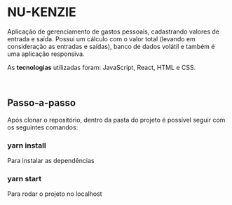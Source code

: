 <h1>NU-KENZIE</h1>

<p>Aplicação de gerenciamento de gastos pessoais, cadastrando valores de entrada e saída. Possui um cálculo com o valor total (levando em consideração as entradas e saídas), banco de dados volátil e também é uma aplicação responsiva.</p>

<p>As <strong>tecnologias</strong> utilizadas foram: JavaScript, React, HTML e CSS.</p>

<br/>

<h2>Passo-a-passo</h2>
<p>Após clonar o repositório, dentro da pasta do projeto é possível seguir com os seguintes comandos:</p>
<h3>yarn install</h3>
<p>Para instalar as dependências</p>
<h3>yarn start</h3>
<p>Para rodar o projeto no localhost</p>
